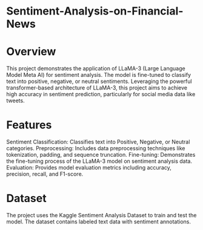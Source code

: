 # Sentiment-Analysis-on-Financial-News

# Overview
This project demonstrates the application of LLaMA-3 (Large Language Model Meta AI) for sentiment analysis. The model is fine-tuned to classify text into positive, negative, or neutral sentiments. Leveraging the powerful transformer-based architecture of LLaMA-3, this project aims to achieve high accuracy in sentiment prediction, particularly for social media data like tweets.

# Features
Sentiment Classification: Classifies text into Positive, Negative, or Neutral categories.
Preprocessing: Includes data preprocessing techniques like tokenization, padding, and sequence truncation.
Fine-tuning: Demonstrates the fine-tuning process of the LLaMA-3 model on sentiment analysis data.
Evaluation: Provides model evaluation metrics including accuracy, precision, recall, and F1-score.

# Dataset
The project uses the Kaggle Sentiment Analysis Dataset to train and test the model. The dataset contains labeled text data with sentiment annotations.
